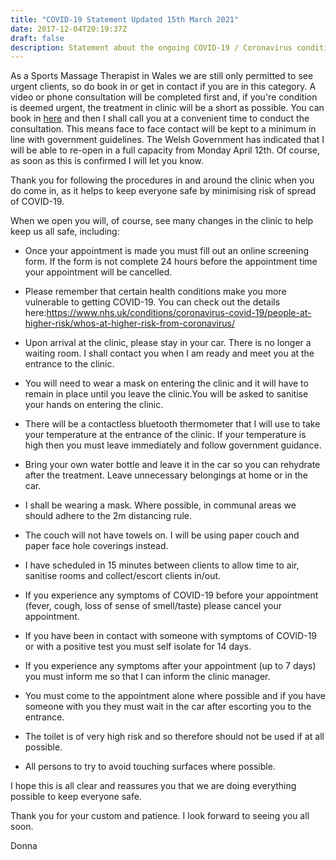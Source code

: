 ```yaml
---
title: "COVID-19 Statement Updated 15th March 2021"
date: 2017-12-04T20:19:37Z
draft: false
description: Statement about the ongoing COVID-19 / Coronavirus condition
---
```

As a Sports Massage Therapist in Wales we are still only permitted to see urgent clients, so do book in or get in contact if you are in this category. A video or phone consultation will be completed first and, if you're condition is deemed urgent, the treatment in clinic will be a short as possible. You can book in <a href="https://vitfitcdf.as.me/" role="button">here</a> and then I shall call you at a convenient time to conduct the consultation. This means face to face contact will be kept to a minimum in line with government guidelines. 
The Welsh Government has indicated that I will be able to re-open in a full capacity from Monday April 12th. Of course, as soon as this is confirmed I will let you know. 

Thank you for following the procedures in and around the clinic when you do come in, as it helps to keep everyone safe by minimising risk of spread of COVID-19. 

When we open you will, of course, see many changes in the clinic to help keep us all safe, including:

* Once your appointment is made you must fill out an online screening form. If the form is not complete 24 hours before the appointment time your appointment will be cancelled. 

* Please remember that certain health conditions make you more vulnerable to getting COVID-19. You can check out the details here:https://www.nhs.uk/conditions/coronavirus-covid-19/people-at-higher-risk/whos-at-higher-risk-from-coronavirus/

* Upon arrival at the clinic, please stay in your car. There is no longer a waiting room. I shall contact you when I am ready and meet you at the entrance to the clinic.

* You will need to wear a mask on entering the clinic and it will have to remain in place until you leave the clinic.You will be asked to sanitise your hands on entering the clinic.

* There will be a contactless bluetooth thermometer that I will use to take your temperature at the entrance of the clinic. If your temperature is high then you must leave immediately and follow government guidance.

* Bring your own water bottle and leave it in the car so you can rehydrate after the treatment. Leave unnecessary belongings at home or in the car.

* I shall be wearing a mask. Where possible, in communal areas we should adhere to the 2m distancing rule.

* The couch will not have towels on. I will be using paper couch and paper face hole coverings instead.

* I have scheduled in 15 minutes between clients to allow time to air, sanitise rooms and collect/escort clients in/out.

* If you experience any symptoms of COVID-19 before your appointment (fever, cough, loss of sense of smell/taste) please cancel your appointment. 

* If you have been in contact with someone with symptoms of COVID-19 or with a positive test you must self isolate for 14 days.

* If you experience any symptoms after your appointment (up to 7 days) you must inform me so that I can inform the clinic manager. 

* You must come to the appointment alone where possible and if you have someone with you they must wait in the car after escorting you to the entrance.

* The toilet is of very high risk and so therefore should not be used if at all possible.

* All persons to try to avoid touching surfaces where possible. 

I hope this is all clear and reassures you that we are doing everything possible to keep everyone safe.

Thank you for your custom and patience. I look forward to seeing you all soon.

Donna

